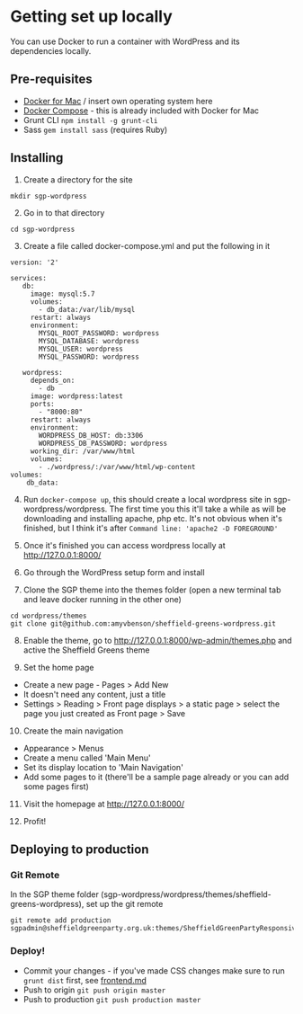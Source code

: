 # Getting set up locally

You can use Docker to run a container with WordPress and its dependencies locally.

## Pre-requisites

* [Docker for Mac](https://www.docker.com/docker-mac) / insert own operating system here
* [Docker Compose](https://docs.docker.com/compose/install/) - this is already included with Docker for Mac
* Grunt CLI `npm install -g grunt-cli`
* Sass `gem install sass` (requires Ruby)

## Installing

1. Create a directory for the site
```
mkdir sgp-wordpress
```

2. Go in to that directory
```
cd sgp-wordpress
```

3. Create a file called docker-compose.yml and put the following in it
```
version: '2'

services:
   db:
     image: mysql:5.7
     volumes:
       - db_data:/var/lib/mysql
     restart: always
     environment:
       MYSQL_ROOT_PASSWORD: wordpress
       MYSQL_DATABASE: wordpress
       MYSQL_USER: wordpress
       MYSQL_PASSWORD: wordpress

   wordpress:
     depends_on:
       - db
     image: wordpress:latest
     ports:
       - "8000:80"
     restart: always
     environment:
       WORDPRESS_DB_HOST: db:3306
       WORDPRESS_DB_PASSWORD: wordpress
     working_dir: /var/www/html
     volumes:
       - ./wordpress/:/var/www/html/wp-content
volumes:
    db_data:
```

4. Run `docker-compose up`, this should create a local wordpress site in sgp-wordpress/wordpress. The first time you this it'll take a while as will be downloading and installing apache, php etc. It's not obvious when it's finished, but I think it's after `Command line: 'apache2 -D FOREGROUND'`

5. Once it's finished you can access wordpress locally at http://127.0.0.1:8000/

6. Go through the WordPress setup form and install

7. Clone the SGP theme into the themes folder (open a new terminal tab and leave docker running in the other one)
```
cd wordpress/themes
git clone git@github.com:amyvbenson/sheffield-greens-wordpress.git
```

8. Enable the theme, go to http://127.0.0.1:8000/wp-admin/themes.php and active the Sheffield Greens theme

9. Set the home page
* Create a new page - Pages > Add New
* It doesn't need any content, just a title
* Settings > Reading > Front page displays > a static page > select the page you just created as Front page > Save

10. Create the main navigation
* Appearance > Menus
* Create a menu called 'Main Menu'
* Set its display location to 'Main Navigation'
* Add some pages to it (there'll be a sample page already or you can add some pages first)

11. Visit the homepage at http://127.0.0.1:8000/

12. Profit!

## Deploying to production

### Git Remote

In the SGP theme folder (sgp-wordpress/wordpress/themes/sheffield-greens-wordpress), set up the git remote
```
git remote add production sgpadmin@sheffieldgreenparty.org.uk:themes/SheffieldGreenPartyResponsive.git
```

### Deploy!

* Commit your changes - if you've made CSS changes make sure to run `grunt dist` first, see [frontend.md](frontend.md)
* Push to origin `git push origin master`
* Push to production `git push production master`
